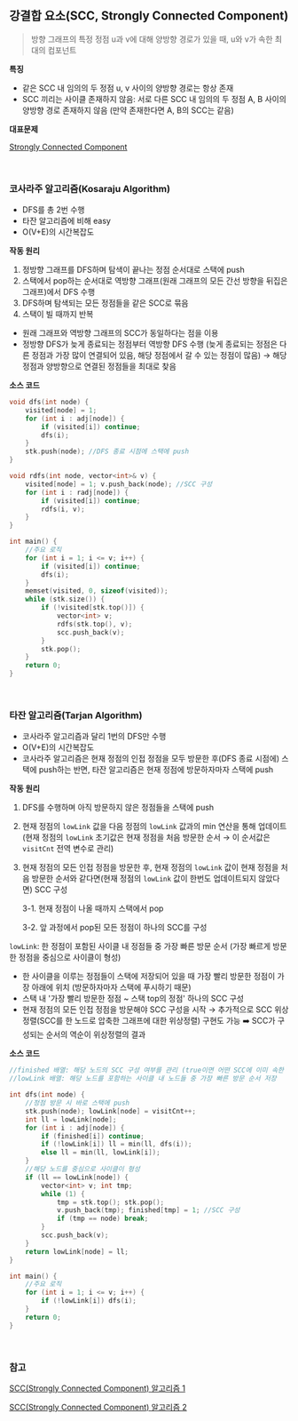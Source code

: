 ## 강결합 요소(SCC, Strongly Connected Component)

> 방향 그래프의 특정 정점 u과 v에 대해 양방향 경로가 있을 때, u와 v가 속한 최대의 컴포넌트

**특징**

- 같은 SCC 내 임의의 두 정점 u, v 사이의 양방향 경로는 항상 존재
- SCC 끼리는 사이클 존재하지 않음: 서로 다른 SCC 내 임의의 두 정점 A, B 사이의 양방향 경로 존재하지 않음 (만약 존재한다면 A, B의 SCC는 같음)

**대표문제**

[Strongly Connected Component](https://www.acmicpc.net/problem/2150)

<br/>

### 코사라주 알고리즘(Kosaraju Algorithm)

- DFS를 총 2번 수행
- 타잔 알고리즘에 비해 easy
- O(V+E)의 시간복잡도

**작동 원리**

1. 정방향 그래프를 DFS하며 탐색이 끝나는 정점 순서대로 스택에 push
2. 스택에서 pop하는 순서대로 역방향 그래프(원래 그래프의 모든 간선 방향을 뒤집은 그래프)에서 DFS 수행
3. DFS하며 탐색되는 모든 정점들을 같은 SCC로 묶음
4. 스택이 빌 때까지 반복

- 원래 그래프와 역방향 그래프의 SCC가 동일하다는 점을 이용
- 정방향 DFS가 늦게 종료되는 정점부터 역방향 DFS 수행 (늦게 종료되는 정점은 다른 정점과 가장 많이 연결되어 있음, 해당 정점에서 갈 수 있는 정점이 많음) → 해당 정점과 양방향으로 연결된 정점들을 최대로 찾음

**소스 코드**

```c++
void dfs(int node) {
    visited[node] = 1;
    for (int i : adj[node]) {
        if (visited[i]) continue;
        dfs(i);
    }
    stk.push(node); //DFS 종료 시점에 스택에 push
}

void rdfs(int node, vector<int>& v) {
    visited[node] = 1; v.push_back(node); //SCC 구성
    for (int i : radj[node]) {
        if (visited[i]) continue;
        rdfs(i, v);
    }
}

int main() {
    //주요 로직
    for (int i = 1; i <= v; i++) {
        if (visited[i]) continue;
        dfs(i);
    }
    memset(visited, 0, sizeof(visited));
    while (stk.size()) {
        if (!visited[stk.top()]) {
            vector<int> v;
            rdfs(stk.top(), v);
            scc.push_back(v);
        }
        stk.pop();
    }
    return 0;
}
```

<br/>

### 타잔 알고리즘(Tarjan Algorithm)

- 코사라주 알고리즘과 달리 1번의 DFS만 수행
- O(V+E)의 시간복잡도
- 코사라주 알고리즘은 현재 정점의 인접 정점을 모두 방문한 후(DFS 종료 시점에) 스택에 push하는 반면, 타잔 알고리즘은 현재 정점에 방문하자마자 스택에 push

**작동 원리**

1. DFS를 수행하며 아직 방문하지 않은 정점들을 스택에 push
2. 현재 정점의 `lowLink` 값을 다음 정점의 `lowLink` 값과의 min 연산을 통해 업데이트 (현재 정점의 `lowLink` 초기값은 현재 정점을 처음 방문한 순서 → 이 순서값은 `visitCnt` 전역 변수로 관리)
3. 현재 정점의 모든 인접 정점을 방문한 후, 현재 정점의 `lowLink` 값이 현재 정점을 처음 방문한 순서와 같다면(현재 정점의 `lowLink` 값이 한번도 업데이트되지 않았다면) SCC 구성

   3-1. 현재 정점이 나올 때까지 스택에서 pop

   3-2. 앞 과정에서 pop된 모든 정점이 하나의 SCC를 구성

`lowLink`: 한 정점이 포함된 사이클 내 정점들 중 가장 빠른 방문 순서 (가장 빠르게 방문한 정점을 중심으로 사이클이 형성)

- 한 사이클을 이루는 정점들이 스택에 저장되어 있을 때 가장 빨리 방문한 정점이 가장 아래에 위치 (방문하자마자 스택에 푸시하기 때문)
- 스택 내 '가장 빨리 방문한 정점 ~ 스택 top의 정점' 하나의 SCC 구성
- 현재 정점의 모든 인접 정점을 방문해야 SCC 구성을 시작 → 추가적으로 SCC 위상정렬(SCC를 한 노드로 압축한 그래프에 대한 위상정렬) 구현도 가능 ➡️ SCC가 구성되는 순서의 역순이 위상정렬의 결과

**소스 코드**

```c++
//finished 배열: 해당 노드의 SCC 구성 여부를 관리 (true이면 어떤 SCC에 이미 속한 상태)
//lowLink 배열: 해당 노드를 포함하는 사이클 내 노드들 중 가장 빠른 방문 순서 저장

int dfs(int node) {
    //정점 방문 시 바로 스택에 push
    stk.push(node); lowLink[node] = visitCnt++;
    int ll = lowLink[node];
    for (int i : adj[node]) {
        if (finished[i]) continue;
        if (!lowLink[i]) ll = min(ll, dfs(i));
        else ll = min(ll, lowLink[i]);
    }
    //해당 노드를 중심으로 사이클이 형성
    if (ll == lowLink[node]) {
        vector<int> v; int tmp;
        while (1) {
            tmp = stk.top(); stk.pop();
            v.push_back(tmp); finished[tmp] = 1; //SCC 구성
            if (tmp == node) break;
        }
        scc.push_back(v);
    }
    return lowLink[node] = ll;
}

int main() {
    //주요 로직
    for (int i = 1; i <= v; i++) {
        if (!lowLink[i]) dfs(i);
    }
    return 0;
}
```

<br/>

### 참고

[SCC(Strongly Connected Component) 알고리즘 1](https://blog.naver.com/uss425/222193890263)

[SCC(Strongly Connected Component) 알고리즘 2](https://ip99202.github.io/posts/SCC-%EC%95%8C%EA%B3%A0%EB%A6%AC%EC%A6%98/)
